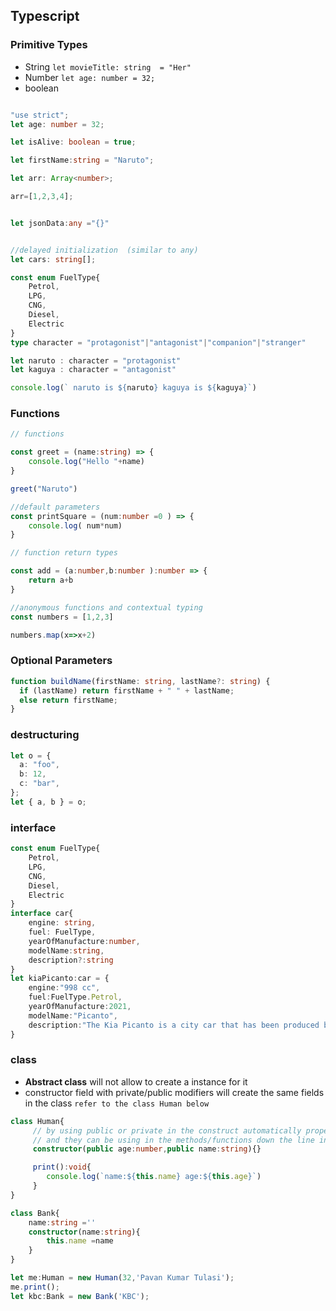 ## Typescript

### Primitive Types
- String `let movieTitle: string  = "Her"`
- Number `let age: number = 32;`
- boolean

```typescript

"use strict";
let age: number = 32;

let isAlive: boolean = true;

let firstName:string = "Naruto";

let arr: Array<number>;

arr=[1,2,3,4];


let jsonData:any ="{}"


//delayed initialization  (similar to any)
let cars: string[];

const enum FuelType{
    Petrol,
    LPG,
    CNG,
    Diesel,
    Electric
}
type character = "protagonist"|"antagonist"|"companion"|"stranger"

let naruto : character = "protagonist"
let kaguya : character = "antagonist"

console.log(` naruto is ${naruto} kaguya is ${kaguya}`) 

```
### Functions
```typescript
// functions

const greet = (name:string) => {
    console.log("Hello "+name)
}

greet("Naruto")

//default parameters
const printSquare = (num:number =0 ) => {
    console.log( num*num)
}

// function return types

const add = (a:number,b:number ):number => {
    return a+b
}

//anonymous functions and contextual typing 
const numbers = [1,2,3]

numbers.map(x=>x+2)
```
### Optional Parameters
```typescript
function buildName(firstName: string, lastName?: string) {
  if (lastName) return firstName + " " + lastName;
  else return firstName;
}
```

### destructuring
```typescript
let o = {
  a: "foo",
  b: 12,
  c: "bar",
};
let { a, b } = o;
```
### interface
```typescript
const enum FuelType{
    Petrol,
    LPG,
    CNG,
    Diesel,
    Electric
}
interface car{
    engine: string,
    fuel: FuelType,
    yearOfManufacture:number,
    modelName:string,
    description?:string
}
let kiaPicanto:car = {
    engine:"998 cc",
    fuel:FuelType.Petrol,
    yearOfManufacture:2021,
    modelName:"Picanto",
    description:"The Kia Picanto is a city car that has been produced by the South Korean car manufacturer, Kia, since 2003" 
}
```

### class
- **Abstract class** will not allow to create a instance for it
- constructor field with private/public modifiers will create the same fields in the class `refer to the class Human below`
```typescript
class Human{
     // by using public or private in the construct automatically properties  are created in the class 
     // and they can be using in the methods/functions down the line in the class
     constructor(public age:number,public name:string){}

     print():void{
        console.log(`name:${this.name} age:${this.age}`)
     }
}

class Bank{
    name:string =''
    constructor(name:string){
        this.name =name
    }
}

let me:Human = new Human(32,'Pavan Kumar Tulasi');
me.print();
let kbc:Bank = new Bank('KBC');
```
